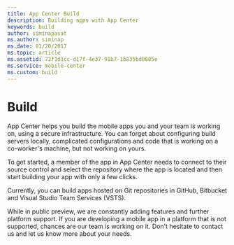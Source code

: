 ```yaml
---
title: App Center Build
description: Building apps with App Center
keywords: build
author: siminapasat
ms.author: siminap
ms.date: 01/20/2017
ms.topic: article
ms.assetid: 72f1d1cc-d17f-4e37-91b7-1b835bd0885e
ms.service: mobile-center
ms.custom: build
---
```


# Build

App Center helps you build the mobile apps you and your team is working on, using a secure infrastructure. You can forget about configuring build servers locally, complicated configurations and code that is working on a co-worker's machine, but not working on yours.

To get started, a member of the app in App Center needs to connect to their source control and select the repository where the app is located and then start building your app with only a few clicks.

Currently, you can build apps hosted on Git repositories in GitHub, Bitbucket and Visual Studio Team Services (VSTS).

While in public preview, we are constantly adding features and further platform support. If you are developing a mobile app in a platform that is not supported, chances are our team is working on it. Don't hesitate to contact us and let us know more about your needs.
